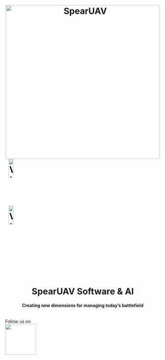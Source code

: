 <h1 align="center">
  <a name="logo" href="https://spearuav.com/"><img width="500" src="https://spearuav.com/wp-content/uploads/2023/03/SPEAR_logo_new-23-CHOZEN-2048x507.png" alt="SpearUAV"></a>
  <br />
  <div style="display: flex; width: 100%;">
    <a href="https://spearuav.com/">
      <img src="https://spearuav.com/wp-content/uploads/2023/10/viper300-72DPI.png" alt="Viper" style="width: 40%; height: auto; display: block;">
      <img src="https://spearuav.com/wp-content/uploads/2023/10/viper750-72DPI.png" alt="Viper" style="width: 40%; height: auto; display: block;">
    </a>
  </div>
  <br />
  SpearUAV Software & AI
  <br />
  <h4 align="center">Creating new dimensions for managing today’s battlefield</h4>
  <br />
  Follow us on
  <br />
  <a href="https://www.linkedin.com/company/spearuav/">
    <img src="https://upload.wikimedia.org/wikipedia/commons/thumb/8/80/LinkedIn_Logo_2013.svg/1280px-LinkedIn_Logo_2013.svg.png" width=100>
  </a>
</h1>
